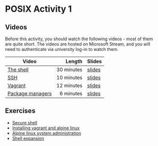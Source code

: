 # POSIX Activity 1

## Videos

Before this activity, you should watch the following videos - most of them are quite short. The videos are hosted on Microsoft Stream, and you will need to authenticate via university log-in to watch them.

| Video | Length | Slides |
|-------|-------:|--------|
| [The shell](https://web.microsoftstream.com/video/a55ff501-9e8d-4bb3-a00e-b680596b2de3) | 30 minutes | [slides](https://uob-my.sharepoint.com/:b:/g/personal/me17847_bristol_ac_uk/EbOfjsNY9SJAkEXbMb9WorcBAQMW0QuKthcQHRBDvru8eg?e=HWh7D1) |
| [SSH](https://web.microsoftstream.com/video/d2736b4b-80de-4740-9084-2ab458a9dbab) | 10 minutes | [slides](https://uob-my.sharepoint.com/:b:/g/personal/me17847_bristol_ac_uk/ERXOIS-oCUxMmOguGB0ctO8BSWKpCskLDBmWM3c6wrk90A?e=IobhBb) |
| [Vagrant](https://web.microsoftstream.com/video/373abf95-52ce-45d2-82d0-28250d300184) | 12 minutes | [slides](https://uob-my.sharepoint.com/:b:/g/personal/me17847_bristol_ac_uk/EW4-UCx2St1Gl8AGPwTuq4EBhNt7-KfnKhbewow6w3WuJQ?e=bJeh4g) |
| [Package managers](https://web.microsoftstream.com/video/9091bdf6-2242-4b43-b09e-9641f9401135) | 6 minutes | [slides](https://uob-my.sharepoint.com/:b:/g/personal/me17847_bristol_ac_uk/EUPLvl82HzRGi-nyhSdiBicBb7EBnouRVnT6RAKKyzhqKQ?e=Ow5cmt) |

 
## Exercises

  - [Secure shell](./ssh.md)
  - [Installing vagrant and alpine linux](./install.md)
  - [Alpine linux system administration](./admin.md)
  - [Shell expansion](./shell.md)
